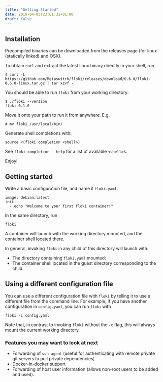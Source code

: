 ```yaml
---
title: "Getting Started"
date: 2019-04-03T23:01:31+01:00
draft: false
---
```


## Installation

Precompiled binaries can be downloaded from the releases page (for linux (statically linked) and OSX).

To obtain `curl` and extract the latest linux binary directly in your shell, run

```
$ curl -L https://github.com/Metaswitch/floki/releases/download/0.6.0/floki-0.6.0-linux.tar.gz | tar xzvf -
```

You should be able to run `floki` from your working directory:

```
$ ./floki --version
floki 0.1.0
```

Move it onto your path to run it from anywhere. E.g.

```
# mv floki /usr/local/bin/
```

Generate shell completions with:

```
source <(floki completion <shell>)
```

See `floki completion --help` for a list of available `<shell>`s.

Enjoy!

## Getting started

Write a basic configuration file, and name it `floki.yaml`.

```
image: debian:latest
init:
  - echo "Welcome to your first floki container!"
```

In the same directory, run

```
floki
```

A container will launch with the working directory mounted, and the container shell located there.

In general, invoking `floki` in any child of this directory will launch with:
- The directory containing `floki.yaml` mounted;
- The container shell located in the guest directory corresponding to the child.

## Using a different configuration file

You can use a different configuration file with `floki` by telling it to use a different file from the command line. For example, if you have another configuration in `config.yaml`, you can run `floki` with

```
floki -c config.yaml
```

Note that, in contrast to invoking `floki` without the `-c` flag, this will always mount the current working directory.

### Features you may want to look at next

- Forwarding of `ssh-agent` (useful for authenticating with remote private git servers to pull private dependencies)
- Docker-in-docker support
- Forwarding of host user information (allows non-root users to be added and used).
